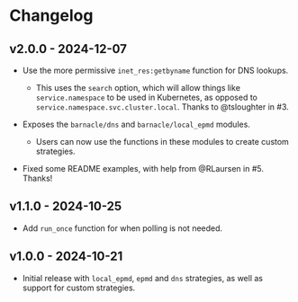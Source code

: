 # Changelog

## v2.0.0 - 2024-12-07

- Use the more permissive `inet_res:getbyname` function for DNS lookups.

  - This uses the `search` option, which will allow things like `service.namespace`
    to be used in Kubernetes, as opposed to `service.namespace.svc.cluster.local`.
    Thanks to @tsloughter in #3.

- Exposes the `barnacle/dns` and `barnacle/local_epmd` modules.

  - Users can now use the functions in these modules to create custom strategies.

- Fixed some README examples, with help from @RLaursen in #5. Thanks!

## v1.1.0 - 2024-10-25

- Add `run_once` function for when polling is not needed.

## v1.0.0 - 2024-10-21

- Initial release with `local_epmd`, `epmd` and `dns` strategies, as well as support
  for custom strategies.

